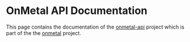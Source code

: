 # OnMetal API Documentation

This page contains the documentation of the [onmetal-api](https://github.com/onmetal/onmetal-api) project which is part of the the [onmetal](https://github.com/onmetal) project.